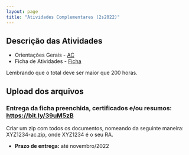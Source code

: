 ```yaml
---
layout: page
title: "Atividades Complementares (2s2022)"
---
```


## Descrição das Atividades

- Orientações Gerais - <a href="/docs/AC.doc" target="_blank">AC</a>
- Ficha de Atividades - <a href="/docs/Ficha.xls" target="_blank">Ficha</a>

Lembrando que o total deve ser maior que 200 horas.

## Upload dos arquivos

### Entrega da ficha preenchida, certificados e/ou resumos: <a href="https://bit.ly/39uM5zB" target="_blank">https://bit.ly/39uM5zB</a>

Criar um zip com todos os documentos, nomeando da seguinte maneira: XYZ1234-ac.zip, onde XYZ1234 é o seu RA.

- **Prazo de entrega:** até novembro/2022

<!--A entrega das atividades complementares é feita no segundo semestre.-->


<!--: <a href="https://bit.ly/3dItD4r" target="_blank">https://bit.ly/3dItD4r</a>

 - Renomear o arquivo para: **XYZ123-ac.pdf**, onde XYZ123 é o seu RA.
 - **Prazo de entrega:** 23/11/2020.
-->
